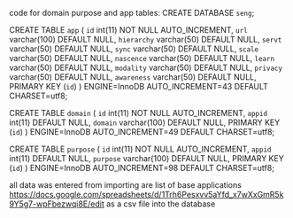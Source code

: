 code for domain purpose and app tables:
	CREATE DATABASE `seng`;
	
CREATE TABLE `app` (
  `id` int(11) NOT NULL AUTO_INCREMENT,
  `url` varchar(100) DEFAULT NULL,
  `hierarchy` varchar(50) DEFAULT NULL,
  `servt` varchar(50) DEFAULT NULL,
  `sync` varchar(50) DEFAULT NULL,
  `scale` varchar(50) DEFAULT NULL,
  `nascence` varchar(50) DEFAULT NULL,
  `learn` varchar(50) DEFAULT NULL,
  `modality` varchar(50) DEFAULT NULL,
  `privacy` varchar(50) DEFAULT NULL,
  `awareness` varchar(50) DEFAULT NULL,
  PRIMARY KEY (`id`)
) ENGINE=InnoDB AUTO_INCREMENT=43 DEFAULT CHARSET=utf8;

CREATE TABLE `domain` (
  `id` int(11) NOT NULL AUTO_INCREMENT,
  `appid` int(11) DEFAULT NULL,
  `domain` varchar(100) DEFAULT NULL,
  PRIMARY KEY (`id`)
) ENGINE=InnoDB AUTO_INCREMENT=49 DEFAULT CHARSET=utf8;

CREATE TABLE `purpose` (
  `id` int(11) NOT NULL AUTO_INCREMENT,
  `appid` int(11) DEFAULT NULL,
  `purpose` varchar(100) DEFAULT NULL,
  PRIMARY KEY (`id`)
) ENGINE=InnoDB AUTO_INCREMENT=98 DEFAULT CHARSET=utf8;

all data was entered from importing are list of base applications https://docs.google.com/spreadsheets/d/1Trh6Pesxvv5aYfd_x7wXxGmR5k9Y5g7-wpFbezwqi8E/edit as a csv file into the database
